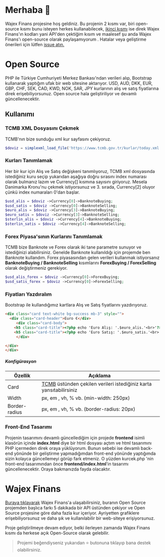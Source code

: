 # Merhaba 👋

Wajex Finans projesine hoş geldiniz.
Bu projenin 2 kısmı var, biri open-source kısmı bunu isteyen herkes kullanabilecek, [ikinci kısmı](https://finans.wajex.net) ise direk Wajex Finans'ın kodları yani API'den çektiğim kısım ve maalesef şu anda Wajex Finans'ı open-source olarak paylaşamıyorum .
Hatalar veya geliştirme önerileri için lütfen [issue atın.](https://github.com/timurtul/wajexfinans/issues)



# Open Source 

PHP ile Türkiye Cumhuriyeti Merkez Bankası'ndan verileri alıp, Bootstrap kullanarak yaptığım ufak bir web sitesine aktarıyor.
USD, AUD, DKK, EUR, GBP, CHF, SEK, CAD, KWD, NOK, SAR, JPY kurlarının alış ve satış fiyatlarına direk erişebiliyorsunuz.
Open source hala geliştiriliyor ve devamlı güncellenecektir.

## Kullanımı

### TCMB XML Dosyasını Çekmek

TCMB'nın bize sunduğu xml kur sayfasını çekiyoruz.

```php
$doviz = simplexml_load_file('https://www.tcmb.gov.tr/kurlar/today.xml');
```

### Kurları Tanımlamak

Her bir kur için Alış ve Satış değişkeni tanımlıyoruz, TCMB xml dosyasında istediğiniz kuru seçip yukarıdan aşağıya doğru sırasını index numarası olarak bulmanız lazım ve Currency[] kısmına sayısını giriyoruz. 
Mesela Danimarka Kronu'nu çekmek istiyorsunuz ve 3. sırada, Currency[2] oluyor çünkü index numaraları 0'dan başlar. 

```php
$usd_alis = $doviz ->Currency[0]->BanknoteBuying;
$usd_satis = $doviz ->Currency[0]->BanknoteSelling;
$euro_alis = $doviz ->Currency[3]->BanknoteBuying;
$euro_satis = $doviz ->Currency[3]->BanknoteSelling;
$sterlin_alis = $doviz ->Currency[4]->BanknoteBuying;
$sterlin_satis = $doviz ->Currency[4]->BanknoteSelling;
```
### Forex Piyasa'sının Kurlarını Tanımlamak

TCMB bize Banknote ve Forex olarak iki tane parametre sunuyor ve istediğinizi alabilirsiniz. Genelde Banknote kullanıldığı için projemde ben Banknote kullandım.
Forex piyasasından gelen verileri kullanmak istiyorsanız **BanknoteBuying / BanknoteSelling** kısımlarını **ForexBuying / ForexSelling** olarak değiştirmeniz gerekiyor.

```php
$usd_alis_forex = $doviz ->Currency[0]->ForexBuying;
$usd_satis_forex = $doviz ->Currency[0]->ForexSelling;
```


### Fiyatları Yazdıralım

Bootstrap ile kullandığımız kartlara Alış ve Satış fiyatlarını yazdırıyoruz.

```html
<div class="card text-white bg-success mb-3" style="">
  <div class="card-header">Euro €</div>
     <div class="card-body">
    <h5 class="card-title"><?php echo 'Euro Alış: '.$euro_alis.'<br>'?></h5>
    <h5 class="card-title"><?php echo 'Euro Satış: '.$euro_satis.'<br>'?></h5>
     </div>

</div>
</div>
```

##### Konfigürasyon


| Özellik    | Açıklama                                                                                                                                      |
|------------|-----------------------------------------------------------------------------------------------------------------------------------------------|
| Card       | [TCMB](https://www.tcmb.gov.tr/wps/wcm/connect/tr/tcmb+tr/main+page+site+area/bugun) üstünden çekilen verileri istediğiniz karta yansıtabilirsiniz  |
| Width      | px, em , vh, % vb. (min-width: 250px)                                                                                                         |
| Border-radius       | px, em , vh, % vb. (border-radius: 20px)                                                                                             |

### Front-End Tasarımı

Projenin tasarımını devamlı güncellediğim için projede **frontend** isimli klasörün içinde **index.html** diye bir html dosyası açtım ve html tasarımını PHP içermeden direk oraya yüklüyorum.
Bunun sebebi ise devamlı back-end yönünde bir geliştirme yapmadığımdan front-end yönünde yaptığımda sizin kolayca güncellemeyi görüp fark etmeniz. 
O yüzden kurcek.php 'nin front-end tasarımından önce **frontend/index.html**'in tasarımı güncellenecektir. Oraya bakmanızda fayda olacaktır.


# Wajex Finans

[Buraya tıklayarak](https://finans.wajex.net) Wajex Finans'a ulaşabilirsiniz, buranın Open Source projemden başlıca farkı 5 dakikada bir API üstünden çekiyor
ve Open Source projesine göre daha fazla kur içeriyor. Ayriyetten grafiklere erişebiliyorsunuz ve daha şık ve kullanılabilir bir web-siteye erişiyorsunuz.


Proje geliştirilmeye devam ediyor, belki ilerleyen zamanda Wajex Finans kısmı da herkese açık Open-Source olarak gelebilir.

>Projemi beğendiyseniz yukarıdan :star: butonuna tıklayıp bana destek olabilirsiniz.
